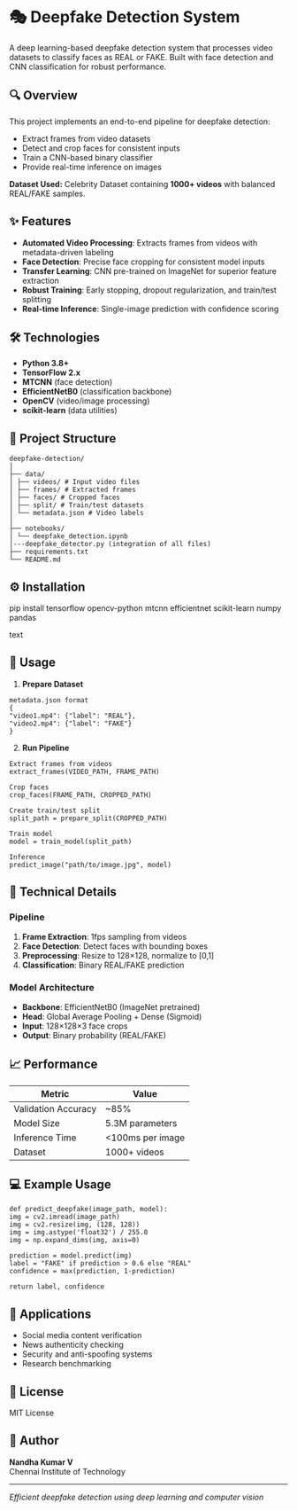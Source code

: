 # 🎭 Deepfake Detection System

A deep learning-based deepfake detection system that processes video datasets to classify faces as REAL or FAKE. Built with face detection and CNN classification for robust performance.

## 🔍 Overview

This project implements an end-to-end pipeline for deepfake detection:
- Extract frames from video datasets  
- Detect and crop faces for consistent inputs
- Train a CNN-based binary classifier
- Provide real-time inference on images

**Dataset Used:** Celebrity Dataset containing **1000+ videos** with balanced REAL/FAKE samples.

## ✨ Features

- **Automated Video Processing**: Extracts frames from videos with metadata-driven labeling
- **Face Detection**: Precise face cropping for consistent model inputs  
- **Transfer Learning**: CNN pre-trained on ImageNet for superior feature extraction
- **Robust Training**: Early stopping, dropout regularization, and train/test splitting
- **Real-time Inference**: Single-image prediction with confidence scoring

## 🛠️ Technologies

- **Python 3.8+**
- **TensorFlow 2.x** 
- **MTCNN** (face detection)
- **EfficientNetB0** (classification backbone)
- **OpenCV** (video/image processing)
- **scikit-learn** (data utilities)

## 📁 Project Structure
```
deepfake-detection/
│
├── data/
│ ├── videos/ # Input video files
│ ├── frames/ # Extracted frames
│ ├── faces/ # Cropped faces
│ ├── split/ # Train/test datasets
│ └── metadata.json # Video labels
│
├── notebooks/
│ └── deepfake_detection.ipynb
│---deepfake_detector.py (integration of all files)
├── requirements.txt
└── README.md
```

## ⚙️ Installation

pip install tensorflow opencv-python mtcnn efficientnet scikit-learn numpy pandas

text

## 🚀 Usage

1. **Prepare Dataset**
```
metadata.json format
{
"video1.mp4": {"label": "REAL"},
"video2.mp4": {"label": "FAKE"}
}

```

2. **Run Pipeline**
 ```
Extract frames from videos
extract_frames(VIDEO_PATH, FRAME_PATH)

Crop faces
crop_faces(FRAME_PATH, CROPPED_PATH)

Create train/test split
split_path = prepare_split(CROPPED_PATH)

Train model
model = train_model(split_path)

Inference
predict_image("path/to/image.jpg", model)
```


## 🔧 Technical Details

### Pipeline
1. **Frame Extraction**: 1fps sampling from videos
2. **Face Detection**: Detect faces with bounding boxes
3. **Preprocessing**: Resize to 128×128, normalize to [0,1]
4. **Classification**: Binary REAL/FAKE prediction

### Model Architecture
- **Backbone**: EfficientNetB0 (ImageNet pretrained)
- **Head**: Global Average Pooling + Dense (Sigmoid)
- **Input**: 128×128×3 face crops
- **Output**: Binary probability (REAL/FAKE)

## 📈 Performance

| Metric | Value |
|--------|-------|
| Validation Accuracy | ~85% |
| Model Size | 5.3M parameters |
| Inference Time | <100ms per image |
| Dataset | 1000+ videos |

## 💻 Example Usage
```
def predict_deepfake(image_path, model):
img = cv2.imread(image_path)
img = cv2.resize(img, (128, 128))
img = img.astype('float32') / 255.0
img = np.expand_dims(img, axis=0)
```
```text
prediction = model.predict(img)
label = "FAKE" if prediction > 0.6 else "REAL"
confidence = max(prediction, 1-prediction)

return label, confidence
```

## 🎯 Applications

- Social media content verification
- News authenticity checking
- Security and anti-spoofing systems
- Research benchmarking

## 📄 License

MIT License

## 👤 Author

**Nandha Kumar V**  
Chennai Institute of Technology

---

*Efficient deepfake detection using deep learning and computer vision*
